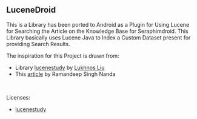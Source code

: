 ## LuceneDroid

This is a Library has been ported to Android as a Plugin for Using Lucene for Searching the Article on the Knowledge Base for Seraphimdroid. This Library basically uses Lucene Java to Index a Custom Dataset present for providing Search Results.

The inspiration for this Project is drawn from:<br>
* Library [lucenestudy](https://github.com/lukhnos/LuceneSearchDemo-Android) by [Lukhnos Liu](https://github.com/lukhnos)
* This [article](http://ramannanda.blogspot.in/2014/10/integrating-lucene-with-android.html) by Ramandeep Singh Nanda
<br>

Licenses:
* [lucenestudy](https://github.com/lukhnos/lucenestudy/blob/master/LICENSE.txt)
